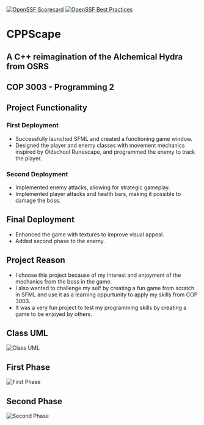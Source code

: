 [![OpenSSF Scorecard](https://api.securityscorecards.dev/projects/github.com/lucasarena03/CPPScape/badge)](https://securityscorecards.dev/viewer/?uri=github.com/lucasarena03/CPPScape)
[![OpenSSF Best Practices](https://www.bestpractices.dev/projects/8615/badge)](https://www.bestpractices.dev/projects/8615)

# CPPScape
## A C++ reimagination of the Alchemical Hydra from OSRS
 
## COP 3003 - Programming 2

## Project Functionality
### First Deployment
* Successfully launched SFML and created a functioning game window.
* Designed the player and enemy classes with movement mechanics inspired by Oldschool Runescape, and programmed the enemy to track the player.

### Second Deployment
* Implemented enemy attacks, allowing for strategic gameplay. 
* Implemented player attacks and health bars, making it possible to damage the boss.

## Final Deployment
* Enhanced the game with textures to improve visual appeal.
* Added second phase to the enemy.

## Project Reason
* I choose this project because of my interest and enjoyment of the mechanics from the boss in the game. 
* I also wanted to challenge my self by creating a fun game from scratch in SFML and use it as a learning oppurtunity to apply my skills from COP 3003. 
* It was a very fun project to test my programming skills by creating a game to be enjoyed by others.

## Class UML
![Class UML](https://user-images.githubusercontent.com/109772230/235329286-aff39521-730a-477d-acd2-db1083c891bc.png)

## First Phase
![First Phase](https://user-images.githubusercontent.com/109772230/235329277-857d704f-05ec-4b98-95e5-9df4366302fe.png)
## Second Phase
![Second Phase](https://user-images.githubusercontent.com/109772230/235329439-2cd79a1a-3fda-4d3b-b238-b367be97ff8d.png)
